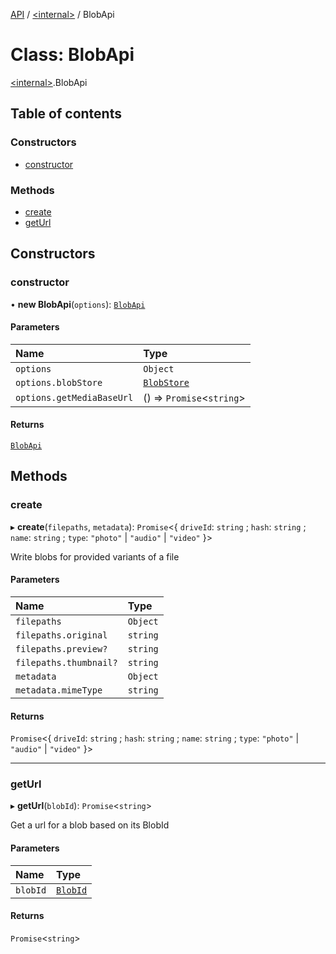 [API](../README.md) / [\<internal\>](../modules/internal_.md) / BlobApi

# Class: BlobApi

[\<internal\>](../modules/internal_.md).BlobApi

## Table of contents

### Constructors

- [constructor](internal_.BlobApi.md#constructor)

### Methods

- [create](internal_.BlobApi.md#create)
- [getUrl](internal_.BlobApi.md#geturl)

## Constructors

### constructor

• **new BlobApi**(`options`): [`BlobApi`](internal_.BlobApi.md)

#### Parameters

| Name | Type |
| :------ | :------ |
| `options` | `Object` |
| `options.blobStore` | [`BlobStore`](internal_.BlobStore.md) |
| `options.getMediaBaseUrl` | () => `Promise`\<`string`\> |

#### Returns

[`BlobApi`](internal_.BlobApi.md)

## Methods

### create

▸ **create**(`filepaths`, `metadata`): `Promise`\<\{ `driveId`: `string` ; `hash`: `string` ; `name`: `string` ; `type`: ``"photo"`` \| ``"audio"`` \| ``"video"``  }\>

Write blobs for provided variants of a file

#### Parameters

| Name | Type |
| :------ | :------ |
| `filepaths` | `Object` |
| `filepaths.original` | `string` |
| `filepaths.preview?` | `string` |
| `filepaths.thumbnail?` | `string` |
| `metadata` | `Object` |
| `metadata.mimeType` | `string` |

#### Returns

`Promise`\<\{ `driveId`: `string` ; `hash`: `string` ; `name`: `string` ; `type`: ``"photo"`` \| ``"audio"`` \| ``"video"``  }\>

___

### getUrl

▸ **getUrl**(`blobId`): `Promise`\<`string`\>

Get a url for a blob based on its BlobId

#### Parameters

| Name | Type |
| :------ | :------ |
| `blobId` | [`BlobId`](../modules/internal_.md#blobid-1) |

#### Returns

`Promise`\<`string`\>
